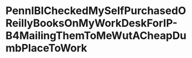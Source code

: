 # PennIBICheckedMySelfPurchasedOReillyBooksOnMyWorkDeskForIP-B4MailingThemToMeWutACheapDumbPlaceToWork
